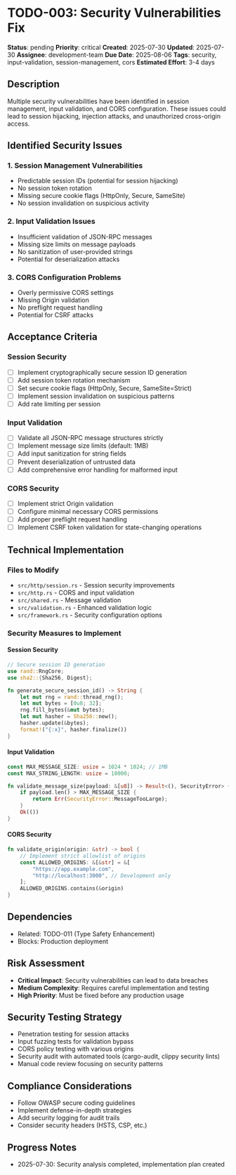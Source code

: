 # TODO-003: Security Vulnerabilities Fix

**Status**: pending
**Priority**: critical
**Created**: 2025-07-30
**Updated**: 2025-07-30
**Assignee**: development-team
**Due Date**: 2025-08-06
**Tags**: security, input-validation, session-management, cors
**Estimated Effort**: 3-4 days

## Description

Multiple security vulnerabilities have been identified in session management, input validation, and CORS configuration. These issues could lead to session hijacking, injection attacks, and unauthorized cross-origin access.

## Identified Security Issues

### 1. Session Management Vulnerabilities
- Predictable session IDs (potential for session hijacking)
- No session token rotation
- Missing secure cookie flags (HttpOnly, Secure, SameSite)
- No session invalidation on suspicious activity

### 2. Input Validation Issues
- Insufficient validation of JSON-RPC messages
- Missing size limits on message payloads
- No sanitization of user-provided strings
- Potential for deserialization attacks

### 3. CORS Configuration Problems
- Overly permissive CORS settings
- Missing Origin validation
- No preflight request handling
- Potential for CSRF attacks

## Acceptance Criteria

### Session Security
- [ ] Implement cryptographically secure session ID generation
- [ ] Add session token rotation mechanism
- [ ] Set secure cookie flags (HttpOnly, Secure, SameSite=Strict)
- [ ] Implement session invalidation on suspicious patterns
- [ ] Add rate limiting per session

### Input Validation
- [ ] Validate all JSON-RPC message structures strictly
- [ ] Implement message size limits (default: 1MB)
- [ ] Add input sanitization for string fields
- [ ] Prevent deserialization of untrusted data
- [ ] Add comprehensive error handling for malformed input

### CORS Security
- [ ] Implement strict Origin validation
- [ ] Configure minimal necessary CORS permissions
- [ ] Add proper preflight request handling
- [ ] Implement CSRF token validation for state-changing operations

## Technical Implementation

### Files to Modify
- `src/http/session.rs` - Session security improvements
- `src/http.rs` - CORS and input validation
- `src/shared.rs` - Message validation
- `src/validation.rs` - Enhanced validation logic
- `src/framework.rs` - Security configuration options

### Security Measures to Implement

#### Session Security
```rust
// Secure session ID generation
use rand::RngCore;
use sha2::{Sha256, Digest};

fn generate_secure_session_id() -> String {
    let mut rng = rand::thread_rng();
    let mut bytes = [0u8; 32];
    rng.fill_bytes(&mut bytes);
    let mut hasher = Sha256::new();
    hasher.update(&bytes);
    format!("{:x}", hasher.finalize())
}
```

#### Input Validation
```rust
const MAX_MESSAGE_SIZE: usize = 1024 * 1024; // 1MB
const MAX_STRING_LENGTH: usize = 10000;

fn validate_message_size(payload: &[u8]) -> Result<(), SecurityError> {
    if payload.len() > MAX_MESSAGE_SIZE {
        return Err(SecurityError::MessageTooLarge);
    }
    Ok(())
}
```

#### CORS Security
```rust
fn validate_origin(origin: &str) -> bool {
    // Implement strict allowlist of origins
    const ALLOWED_ORIGINS: &[&str] = &[
        "https://app.example.com",
        "http://localhost:3000", // Development only
    ];
    ALLOWED_ORIGINS.contains(&origin)
}
```

## Dependencies
- Related: TODO-011 (Type Safety Enhancement)
- Blocks: Production deployment

## Risk Assessment
- **Critical Impact**: Security vulnerabilities can lead to data breaches
- **Medium Complexity**: Requires careful implementation and testing
- **High Priority**: Must be fixed before any production usage

## Security Testing Strategy
- Penetration testing for session attacks
- Input fuzzing tests for validation bypass
- CORS policy testing with various origins
- Security audit with automated tools (cargo-audit, clippy security lints)
- Manual code review focusing on security patterns

## Compliance Considerations
- Follow OWASP secure coding guidelines
- Implement defense-in-depth strategies
- Add security logging for audit trails
- Consider security headers (HSTS, CSP, etc.)

## Progress Notes
- 2025-07-30: Security analysis completed, implementation plan created